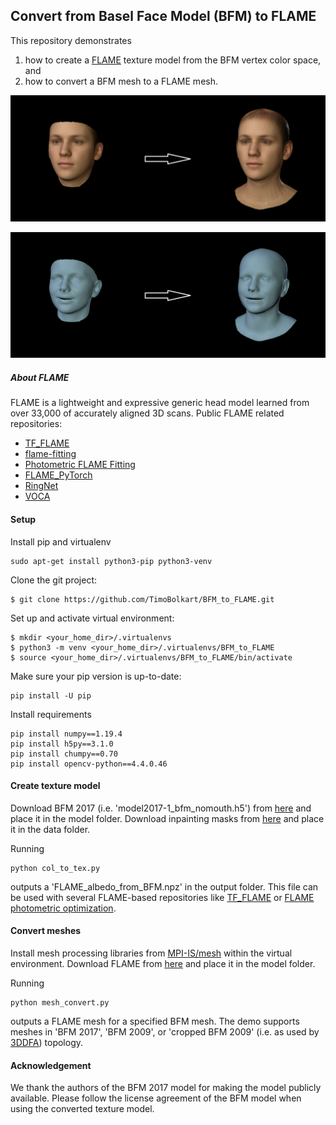 ## Convert from Basel Face Model (BFM) to FLAME

This repository demonstrates 
1) how to create a [FLAME](http://flame.is.tue.mpg.de) texture model from the BFM vertex color space, and 
2) how to convert a BFM mesh to a FLAME mesh.

<p align="center"> 
<img src="gifs/BFM_to_FLAME_tex.gif">
</p>

<p align="center"> 
<img src="gifs/BFM_to_FLAME_mesh.gif">
</p>

##### About FLAME

FLAME is a lightweight and expressive generic head model learned from over 33,000 of accurately aligned 3D scans. Public FLAME related repositories:
* [TF_FLAME](https://github.com/TimoBolkart/TF_FLAME)
* [flame-fitting](https://github.com/Rubikplayer/flame-fitting)
* [Photometric FLAME Fitting](https://github.com/HavenFeng/photometric_optimization)
* [FLAME_PyTorch](https://github.com/soubhiksanyal/FLAME_PyTorch)
* [RingNet](https://github.com/soubhiksanyal/RingNet)
* [VOCA](https://github.com/TimoBolkart/voca)

#### Setup

Install pip and virtualenv
```
sudo apt-get install python3-pip python3-venv
```

Clone the git project:
```
$ git clone https://github.com/TimoBolkart/BFM_to_FLAME.git
```

Set up and activate virtual environment:
```
$ mkdir <your_home_dir>/.virtualenvs
$ python3 -m venv <your_home_dir>/.virtualenvs/BFM_to_FLAME
$ source <your_home_dir>/.virtualenvs/BFM_to_FLAME/bin/activate
```

Make sure your pip version is up-to-date:
```
pip install -U pip
```

Install requirements
```
pip install numpy==1.19.4
pip install h5py==3.1.0
pip install chumpy==0.70 
pip install opencv-python==4.4.0.46
```

#### Create texture model

Download BFM 2017 (i.e. 'model2017-1_bfm_nomouth.h5') from [here](https://faces.dmi.unibas.ch/bfm/bfm2017.html) and place it in the model folder.
Download inpainting masks from [here](http://files.is.tue.mpg.de/tbolkart/FLAME/mask_inpainting.npz) and place it in the data folder.

Running
```
python col_to_tex.py
```
outputs a 'FLAME_albedo_from_BFM.npz' in the output folder. This file can be used  with several FLAME-based repositories like [TF_FLAME](https://github.com/TimoBolkart/TF_FLAME) or [FLAME photometric optimization](https://github.com/HavenFeng/photometric_optimization).

#### Convert meshes

Install mesh processing libraries from [MPI-IS/mesh](https://github.com/MPI-IS/mesh) within the virtual environment.
Download FLAME from [here](https://flame.is.tue.mpg.de) and place it in the model folder.

Running 
```
python mesh_convert.py
```
outputs a FLAME mesh for a specified BFM mesh. The demo supports meshes in 'BFM 2017', 'BFM 2009', or 'cropped BFM 2009' (i.e. as used by [3DDFA](http://www.cbsr.ia.ac.cn/users/xiangyuzhu/projects/3DDFA/main.htm)) topology.

#### Acknowledgement

We thank the authors of the BFM 2017 model for making the model publicly available. Please follow the license agreement of the BFM model when using the converted texture model.

